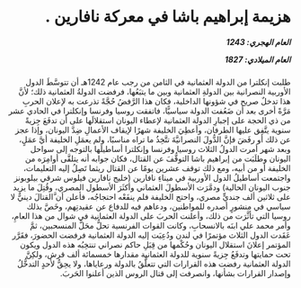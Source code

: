 <h1 dir="rtl">هزيمة إبراهيم باشا في معركة نافارين  .</h1>

<h5 dir="rtl">العام الهجري:  1243

العام الميلادي: 1827

</h5>

<p dir="rtl">طلبت إنكلترا من الدولة العثمانية في الثامن من رجب عام 1242هـ أن تتوسَّطَ الدول الأوربية النصرانية بين الدولةِ العثمانية وبين ما يتبَعُها، فرفضت الدولةُ العثمانية ذلك؛ لأنَّ هذا تدخلٌ صريح في شؤونها الداخلية، فكان هذا الرَّفضُ حُجَّةً تذرعت به لإعلان الحربِ مَرَّةً أخرى بعد أن ضَعُفت الدولة سياسيًّا، فاتفقت روسيا وفرنسا وإنكلترا في الحادي عشر من ذي الحجة على إجبارِ الدولة العثمانية لإعطاء اليونان استقلالَها على أن تدفَعَ جِزيةً سنوية يتَّفِق عليها الطرفان، وأعطِيَ الخليفة شهرًا لإيقاف الأعمالِ ضِدَّ اليونان، وإذا عجز عن ذلك أو رفَضَ فإنَّ الدُّولَ النصرانيَّةَ تتَّخِذُ ما تراه مناسبًا، ولم يعمَلِ الخليفة أيَّ عمَلٍ، وبعد شهر أمرت الدولُ الثلاث روسيا وفرنسا وإنكلترا أساطيلَها بالتوجه إلى سواحل اليونان وطلَبَت من إبراهيم باشا التوقُّفَ عن القتال، فكان جوابه أنه يتلقَّى أوامِرَه من الخليفة أو من أبيه، ومع ذلك توقف عشرين يومًا عن القتال ريثما تَصِلُ إليه التعليمات، واجتمعت أساطيلُ الدول الأوربية في ميناءِ نافارين (خليج نافارين فيلوس شرقي بيلوبونز جنوب اليونان الحالية) ودمَّرَت الأسطولَ العثماني وأكثَرَ الأسطول المصري، وقُتِلَ ما يزيد على ثلاثين ألف جنديٍّ مصري، واحتج الخليفة فلم ينفَعْه احتجاجُه، فأعلن أن َّالقتالَ دينيٌّ لا سياسي في منشورٍ أصدره للمواطنين، ودعاهم فيه للدفاع عن عقيدتِهم، وخَصَّ بذلك روسيا التي تأثَّرَت من ذلك، وأعلنت الحربَ على الدولة العثمانية في شوال من هذا العامِ، وأمر محمد علي ابنَه بالانسحابِ، وكانت القوات الفرنسية تحلُّ محَلَّ المنسحبين، ثمَّ عَقَدت الدول الثلاث مؤتمرًا في لندن ودُعِيَت إليه الدولة العثمانية فرفضت الحضورَ، فقَرَّر المؤتمر إعلانَ استقلال اليونان وحُكْمها من قِبَلِ حاكم نصراني تنتخِبُه هذه الدول ويكون تحت حمايتها وتدفَعُ جِزيةً سنوية للدولة العثمانية مقدارها خمسمائة ألف قرش، ولكِنَّ الدولة العثمانية رفضت هذه القرارات التي تتعلَّقُ بالدولة ورعاياها، ولا يحِقُّ لأحدٍ التدخُّلُ وإصدار القرارات بشأنها، وانصرفت إلى قتال الروس الذين أعلنوا الحَربَ.</p></br>
